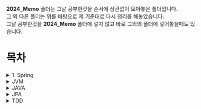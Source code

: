 
**2024_Memo** 폴더는 그날 공부한것을 순서에 상관없이 모아놓은 폴더입니다.  
그 외 다른 폴더는 위를 바탕으로 제 기준대로 다시 정리를 해놓았습니다.  
그날 공부한것을 **2024_Memo** 폴더에 넣지 않고 바로 그외의 폴더에 넣어놓을때도 있습니다.  

# 목차

<details>
<summary>1. Spring</summary>


- **Spring IOC**
    - [IOC 1](/Spring/Spring_IOC/IOC.md)
    - [IOC 2](/Spring/Spring_IOC/IOC2.md) **미완성**
    - [팩토리 빈 vs 빈 팩토리](/Spring/Spring_IOC/팩토리빈vs빈팩토리.md)
    - [Dependency Injection](/Spring/Spring_IOC/DependencyInjection.md)
    - [Instantiation Bean](/Spring/Spring_IOC/Instantiation_Bean.md)
- **AopAllience**
    - [델리게이트 정리](/Spring/AopAllience/델리게이트%20정리.md)
    - [동적 바인딩과 정적 바인딩](/Spring/AopAllience/동적바인딩%20과%20정적바인딩.md)
    - **SpringAop**
        - [Aop1](/Spring/AopAllience/SpringAop/Aop1.md)
        - [Aop2](/Spring/AopAllience/SpringAop/Aop2.md)
        - [Introduction](/Spring/AopAllience/SpringAop/Introduction.md)  
        - [Spring AOP에서의 프록시 메커니즘](/Spring/AopAllience/SpringAop/Spring%20AOP에서의%20프록시%20메커니즘.md)
    - **Aspectj** 
         > AopAllienc 의 Aspectj 는 Spring 프레임워크를 사용하지 않아도 독립적으로 사용할 수 있지만, 스프링의 빈으로 AspectJ 애스펙트(Aspect)를 관리할 수 있어서 Spring part 에 함께 작성했습니다.  
        - [Pointcut_And_methodmatches](/Spring/AopAllience/Aspectj/Pointcut_And_methodmatches.md)
        - [AspectJ Support1](Spring/AopAllience/Aspectj/AspectJ%20Support1.md)
        - [AspectJ Support2(Declaring Advice, Introductions1)](Spring/AopAllience/Aspectj/AspectJ%20Support2(Declaring%20Advice,%20Introductions1).md)
        - [AspectJ Support3](/Spring/AopAllience/Aspectj/AspectJ%20Support3.md)
        - [ProceedingJoinPoint](Spring/AopAllience/Aspectj/ProceedingJoinPoint.md)
        - [Spring AOP 및 AspectJ에서 다양한 포인트컷 표현식](Spring/AopAllience/Aspectj/Spring%20AOP%20및%20AspectJ에서%20다양한%20포인트컷%20표현식.md)
        - [Spring AOP와 AspectJ의 proceed() 메서드 동작 차이와 호환성 고려사항](Spring/AopAllience/Aspectj/Spring%20AOP와%20AspectJ의%20proceed()%20메서드%20동작%20차이와%20호환성%20고려사항.md)
        - [target vs within](Spring/AopAllience/Aspectj/target%20vs%20within.md)
      

    - **Java Dynamin Classes**
        - [Criteria_For_The_ProxyTargetClass](/Spring/AopAllience/JavaDynamicProxyClasses/Criteria_For_The_ProxyTargetClass.md)
        - [InvocationHandler](/Spring/AopAllience/JavaDynamicProxyClasses/InvocationHandler.md)
        - [JavaDynamicProxy](/Spring/AopAllience/JavaDynamicProxyClasses/JavaDynamicProxy.md)
        - [Serialization AND Methods Duplicated in Multiple Proxy Interfaces](/Spring/AopAllience/JavaDynamicProxyClasses/Serialization%20AND%20Methods%20Duplicated%20in%20Multiple%20Proxy%20Interfaces.md)        
        - [클래스 로딩과 관련된 제약조건](/Spring/AopAllience/JavaDynamicProxyClasses/클래스%20로딩과%20관련된%20제약조건.md)
- **Data Access**
    - [Transaction](./Spring/Data%20Access/Transaction.md)


</details>

<details>
<summary>JVM</summary>

  - [Java Instrumentation API](/JVM/Java%20Instrumentation%20API.md)
  - [Java Agent](/JVM/Java%20Agent.md)
  - [Instrumentation API와AspectJ](/JVM/Instrumentation%20API와AspectJ.md)
  - [Spring instrument library](/jvm/Spring%20instrument%20library.md)


</details>

<details>
<summary>JAVA</summary>

- **Refliection** 
    - [Non-reflective vs reflective](/JAVA/Refliection/Non-reflective%20vs%20reflective.md)
    - [reflection(Methods)](/JAVA/Refliection/reflection(Methods).md)

> 리플렉션 파트의 설명은 아직 준비가 되어있지 않습니다 빠르게 완성하겠습니다.

</details> 

<details>

<summary>JPA</summary>

- [1_엔티티와persis](./JPA/1_엔티티와persist.md)
- [2_Persistence Context와 플러시 메커니즘](./JPA/2_Persistence%20Context와%20플러시%20메커니즘.md)
- [3_엔티티%20매핑.md](./JPA/3_엔티티%20매핑.md)
- [4_연관관계 매핑](./JPA/4_연관관계%20매핑.md)

- **Tip**
    - [즉시로딩vs지연로딩 실행차이](./JPA/Tip/Tip1_즉시로딩vs지연로딩%20실행차이.md)
    - [연관관계 매핑 어노테이션 1](./JPA/Tip/Tip2_JPA%20연관관계%20매핑%20어노테이션1.md)
    - [Persistent Fields vs Persistent Properties](./JPA/Tip/Persistent%20Fields%20vs%20Persistent%20Properties.md)
</details>


<details>
<summary>TDD</summary>

- [TDD](/TDD/TDD.md)

- **Mockito**
    - [Mockito](/TDD/Mockito/Mockito.md)
    - [Mockito 와 DynamicProxy의 차이](/TDD/Mockito/Mockito%20와%20Dynamic%20Proxy%20차이.md)

</details>
